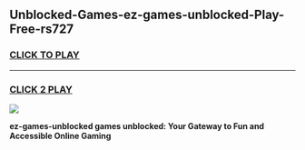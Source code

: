 
## Unblocked-Games-ez-games-unblocked-Play-Free-rs727
<h3>
<a href="https://premium76.site?title=ez-games-unblocked&ref=21A">CLICK TO PLAY</a></h3>
<hr>

<h3>
<a href="https://premium76.site?title=ez-games-unblocked&ref=21A">CLICK 2 PLAY</a>
  
</h3>

<a href="https://premium76.site?title=ez-games-unblocked&ref=21A"><img src="https://clearcache.store/games.png"></a>


**ez-games-unblocked games unblocked: Your Gateway to Fun and Accessible Online Gaming**
